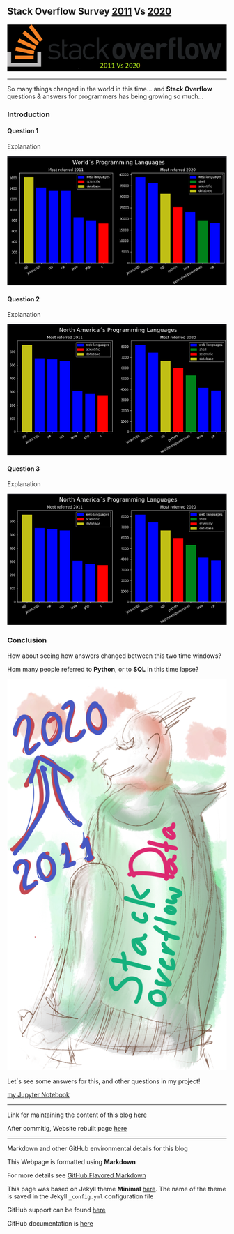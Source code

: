## Stack Overflow Survey [2011](https://stackoverflow.blog/2011/01/11/survey-says/?_ga=2.150969846.175672837.1626630581-112540995.1615731573) Vs [2020](https://insights.stackoverflow.com/survey/2020)

![Logo](./BlogLogo.png)

---

So many things changed in the world in this time... and **Stack Overflow** questions & answers for programmers has being growing so much...

### Introduction

#### Question 1
Explanation

![World](./WorldProgramming.png)

#### Question 2
Explanation

![North America](./NorthAmerica.png)

#### Question 3
Explanation

![Zgen](./NorthAmerica.png)

### Conclusion

How about seeing how answers changed between this two time windows?

Hom many people referred to **Python**, or to **SQL** in this time lapse?

![lil devil](./Lildev.png)

Let´s see some answers for this, and other questions in my project!

[my Jupyter Notebook](https://github.com/epasseto/UdacityFirstProject)

---

Link for maintaining the content of this blog [here](https://github.com/epasseto/First-Udacity-Datascience-Blog/edit/gh-pages/index.md)

After commitig, Website rebuilt page [here](https://jekyllrb.com/)

---

Markdown and other GitHub environmental details for this blog

This Webpage is formatted using **Markdown**

For more details see [GitHub Flavored Markdown](https://guides.github.com/features/mastering-markdown/)

This page was based on Jekyll theme **Minimal** [here](https://github.com/epasseto/First-Udacity-Datascience-Blog/settings/pages). The name of the theme is saved in the Jekyll `_config.yml` configuration file

GitHub support can be found [here](https://support.github.com/contact)

GitHub documentation is [here](https://docs.github.com/categories/github-pages-basics/)
